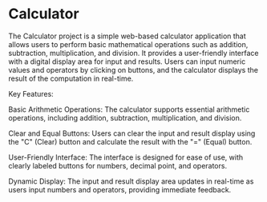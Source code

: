 # Calculator

The Calculator project is a simple web-based calculator application that allows users to perform basic mathematical operations such as addition, subtraction, multiplication, and division. It provides a user-friendly interface with a digital display area for input and results. Users can input numeric values and operators by clicking on buttons, and the calculator displays the result of the computation in real-time.

Key Features:

Basic Arithmetic Operations: The calculator supports essential arithmetic operations, including addition, subtraction, multiplication, and division.

Clear and Equal Buttons: Users can clear the input and result display using the "C" (Clear) button and calculate the result with the "=" (Equal) button.

User-Friendly Interface: The interface is designed for ease of use, with clearly labeled buttons for numbers, decimal point, and operators.

Dynamic Display: The input and result display area updates in real-time as users input numbers and operators, providing immediate feedback.
